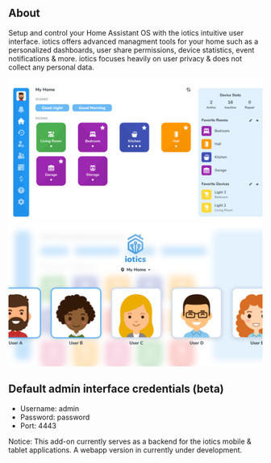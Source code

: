 ## About

Setup and control your Home Assistant OS with the iotics intuitive user interface. iotics offers advanced managment tools for your home such as a personalized dashboards, user share permissions, device statistics, event notifications & more. iotics focuses heavily on user privacy & does not collect any personal data.

![iotics dashboard](https://github.com/iotics-live/iotics-Controller/blob/master/iotics/Images/screenshot-001.png?raw=true)
![iotics user selection](https://github.com/iotics-live/iotics-Controller/blob/master/iotics/Images/screenshot-002.png?raw=true)

## Default admin interface credentials (beta)
- Username: admin
- Password: password
- Port: 4443

Notice: This add-on currently serves as a backend for the iotics mobile & tablet applications. A webapp version in currently under development.
